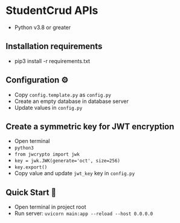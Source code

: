 # StudentCrud APIs
- Python v3.8 or greater

## Installation requirements
- pip3 install -r requirements.txt 

## Configuration ⚙️
- Copy `config.template.py` as `config.py`
- Create an empty database in database server
- Update values in `config.py`


## Create a symmetric key for JWT encryption
- Open terminal
- `python3`
- `from jwcrypto import jwk`
- `key = jwk.JWK(generate='oct', size=256)`
- `key.export()`
- Copy value and update `jwt_key` key in `config.py`

## Quick Start 🚀
- Open terminal in project root
- Run server: `uvicorn main:app --reload --host 0.0.0.0`



